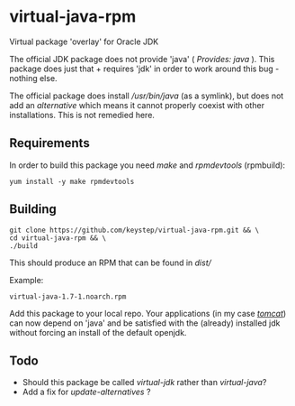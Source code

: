 virtual-java-rpm
================

Virtual package 'overlay' for Oracle JDK

The official JDK package does not provide 'java' ( _Provides: java_ ).
This package does just that + requires 'jdk' in order to work around this bug - nothing else.

The official package does install _/usr/bin/java_ (as a symlink), but does not add an _alternative_ which means it cannot properly coexist with other installations. This is not remedied here.

Requirements
------------
In order to build this package you need _make_ and _rpmdevtools_ (rpmbuild):

    yum install -y make rpmdevtools

Building
--------
    git clone https://github.com/keystep/virtual-java-rpm.git && \
    cd virtual-java-rpm && \
    ./build

This should produce an RPM that can be found in _dist/_

Example:

    virtual-java-1.7-1.noarch.rpm

Add this package to your local repo. Your applications (in my case _[tomcat](https://github.com/keystep/apache-tomcat-rpm)_) can now depend on 'java' and be satisfied with the (already) installed jdk without forcing an install of the default openjdk.

Todo
----

* Should this package be called _virtual-jdk_ rather than _virtual-java_?
* Add a fix for _update-alternatives_ ?
